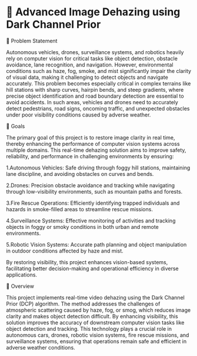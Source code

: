 # 🚗 Advanced Image Dehazing using Dark Channel Prior

🧩 Problem Statement

 Autonomous vehicles, drones, surveillance systems, and robotics heavily rely on computer vision for critical tasks like object detection, obstacle avoidance, lane recognition, and navigation. However, environmental conditions such as haze, fog, smoke, and mist significantly impair the clarity of visual data, making it challenging to detect objects and navigate accurately.
This problem becomes especially critical in complex terrains like hill stations with sharp curves, hairpin bends, and steep gradients, where precise object identification and road boundary detection are essential to avoid accidents. In such areas, vehicles and drones need to accurately detect pedestrians, road signs, oncoming traffic, and unexpected obstacles under poor visibility conditions caused by adverse weather.


🎯 Goals

The primary goal of this project is to restore image clarity in real time, thereby enhancing the performance of computer vision systems across multiple domains. This real-time dehazing solution aims to improve safety, reliability, and performance in challenging environments by ensuring:

1.Autonomous Vehicles: Safe driving through foggy hill stations, maintaining lane discipline, and avoiding obstacles on curves and bends.

2.Drones: Precision obstacle avoidance and tracking while navigating through low-visibility environments, such as mountain paths and forests.

3.Fire Rescue Operations: Efficiently identifying trapped individuals and hazards in smoke-filled areas to streamline rescue missions.

4.Surveillance Systems: Effective monitoring of activities and tracking objects in foggy or smoky conditions in both urban and remote environments.

5.Robotic Vision Systems: Accurate path planning and object manipulation in outdoor conditions affected by haze and mist.

By restoring visibility, this project enhances vision-based systems, facilitating better decision-making and operational efficiency in diverse applications.


 
 
📜 Overview

 This project implements real-time video dehazing using the Dark Channel Prior (DCP) algorithm. The method addresses the challenges of atmospheric scattering caused by haze, fog, or smog, which reduces image clarity and makes object detection difficult. By enhancing visibility, this solution improves the accuracy of downstream computer vision tasks like object detection and tracking.
This technology plays a crucial role in autonomous cars, drones, robotic vision systems, fire rescue missions, and surveillance systems, ensuring that operations remain safe and efficient in adverse weather conditions.
 
